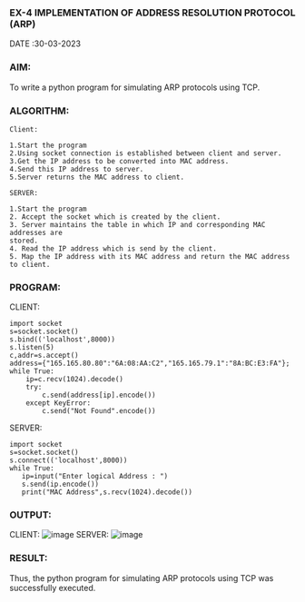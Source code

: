 ### EX-4 IMPLEMENTATION OF ADDRESS RESOLUTION PROTOCOL (ARP)

DATE :30-03-2023
### AIM:
To write a python program for simulating ARP protocols using TCP.
### ALGORITHM:
```
Client:

1.Start the program
2.Using socket connection is established between client and server.
3.Get the IP address to be converted into MAC address.
4.Send this IP address to server.
5.Server returns the MAC address to client.

SERVER:

1.Start the program
2. Accept the socket which is created by the client.
3. Server maintains the table in which IP and corresponding MAC addresses are
stored.
4. Read the IP address which is send by the client.
5. Map the IP address with its MAC address and return the MAC address to client.
```
### PROGRAM:

CLIENT:
```
import socket
s=socket.socket()
s.bind(('localhost',8000))
s.listen(5)
c,addr=s.accept()
address={"165.165.80.80":"6A:08:AA:C2","165.165.79.1":"8A:BC:E3:FA"};
while True:
    ip=c.recv(1024).decode()
    try:
        c.send(address[ip].encode())
    except KeyError:
        c.send("Not Found".encode())
```

SERVER:
```
import socket
s=socket.socket()
s.connect(('localhost',8000))
while True:
   ip=input("Enter logical Address : ")
   s.send(ip.encode())
   print("MAC Address",s.recv(1024).decode())
```

### OUTPUT:

CLIENT:
![image](https://github.com/Thilagavathi7/EX-4/assets/119407159/91214bed-b11b-48bc-b15d-a7a293ef4828)
SERVER: 
![image](https://github.com/Thilagavathi7/EX-4/assets/119407159/f194da63-0a21-433c-bdc8-e403eb7c5d58)
### RESULT:

Thus, the python program for simulating ARP protocols using TCP was successfully executed.
